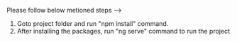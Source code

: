 
Please follow below metioned steps -->
1. Goto project folder and run "npm install" command.
2. After installing the packages, run "ng serve" command to run the project